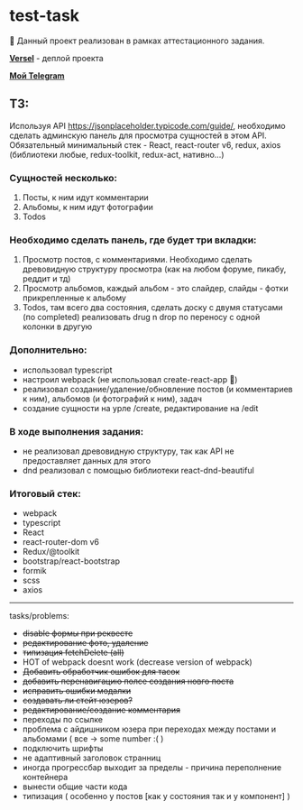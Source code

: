 # test-task
👋 Данный проект реализован в рамках аттестационного задания.

[**Versel**](https://test-task-obpwgghqe-k1ntsugi1.vercel.app) - деплой проекта

[**Мой Telegram**](https://t.me/bmasalimov) 

## ТЗ: 

Используя API https://jsonplaceholder.typicode.com/guide/, необходимо сделать админскую панель для просмотра сущностей в этом API. Обязательный минимальный стек - React, react-router v6, redux, axios (библиотеки любые, redux-toolkit, redux-act, нативно…)

### Сущностей несколько:
  1.	Посты, к ним идут комментарии
  2.	Альбомы, к ним идут фотографии
  3.	Todos
  
### Необходимо сделать панель, где будет три вкладки:

  1.	Просмотр постов, с комментариями. Необходимо сделать древовидную структуру просмотра (как на любом форуме, пикабу, реддит и тд)
  2.	Просмотр альбомов, каждый альбом - это слайдер, слайды - фотки прикрепленные к альбому
  3.	Todos, там всего два состояния, сделать доску с двумя статусами (по completed) реализовать drug n drop по переносу с одной колонки в другую

### Дополнительно:
  - использовал typescript
  - настроил webpack (не использовал create-react-app 🗿)
  - реализовал создание/удаление/обновление постов (и комментариев к ним), альбомов (и фотографий к ним), задач
  - создание сущности на урле /create, редактирование на /edit

### В ходе выполнения задания:
  - не реализовал древовидную структуру, так как API не предоставляет данных для этого
  - dnd реализовал с помощью библиотеки react-dnd-beautiful

### Итоговый стек:
  - webpack
  - typescript
  - React
  - react-router-dom v6
  - Redux/@toolkit
  - bootstrap/react-bootstrap
  - formik
  - scss
  - axios

---

tasks/problems:
  - ~~disable формы при реквесте~~
  - ~~редактирование фото, удаление~~
  - ~~типизация fetchDelete (all)~~
  - HOT of webpack doesnt work (decrease version of webpack)
  - ~~Добавить обработчик ошибок для тасок~~
  - ~~добавить перенавигацию полсе создания новго поста~~
  - ~~исправить ошибки модалки~~
  - ~~создавать ли стейт юзеров?~~
  - ~~редактирование/создание комментария~~
  - переходы по ссылке
  - проблема с айдишником юзера при переходах между постами и альбомами ( все -> some number :( )
  - подключить шрифты
  - не адаптивный заголовок странниц
  - иногда прогрессбар выходит за пределы - причина переполнение контейнера
  - вынести общие части кода
  - типизация ( особенно у постов [как у состояния так и у компонент] )
